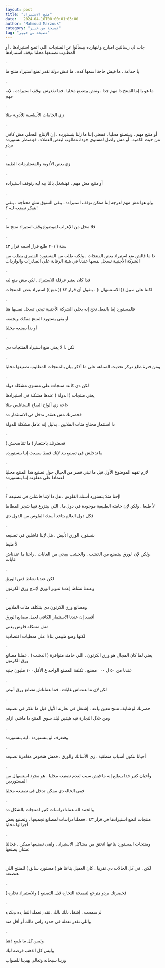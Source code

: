 ```yaml
---
layout: post
title: "منع الاستيراد"
date:   2024-04-10T00:00:01+03:00
author: "Mahmoud Marzouk"
category: "نصيحة من خبير"
tag: "نصيحة من خبير"
---
```



جات لي رسالتين امبارح والنهارده بيسألوا عن المنتجات اللي
اتمنع استيرادها . أو المطلوب تصنيعها محليا لوقف استيرادها

.

يا جماعة . ما فيش حاجة اسمها كده . ما فيش دولة تقدر تمنع
استيراد منتج ما

.

ما هو يا إما المنتج دا مهم جدا . ومش بيتصنع محليا . فما
نقدرش نوقف استيراده . لإنه مهم

.

زي الخامات الأساسية للأدوية مثلا

.

أو منتج مهم . وبيتصنع محليا . فمعنى إننا ما زلنا
بنستورده . إن الإنتاج المحلي مش كافي من حيث الكمية . أو مش واصل لمستوى
جودة مطلوب لبعض العملاء . فهنضطر نستورده بردو

.

زي بعض الأدوية والمستلزمات الطبية

.

أو منتج مش مهم . فهنشغل بالنا بيه ليه ونوقف
استيراده

.

ولو هوا مش مهم لدرجة إننا ممكن نوقف استيراده . يبقى
السوق مش محتاجه . يبقى بتفكر تصنعه ليه ؟!

.

فلا محل من الإعراب لموضوع وقف استيراد منتج ما

.

سنة ٢٠١٦ طلع قرار اسمه قرار ٤٣

دا ما قالش منع استيراد بعض المنتجات . ولكنه طلب من
المستورد المصري يطلب من الشركة الأجنبية تسجل نفسها عندنا في هيئة الرقابة
على الصادرات والواردات

.

فدا كان يعتبر عرقلة للاستيراد . لكن مش منع ليه

لكننا على سبيل (( الاستسهال )) . بنقول أن قرار ٤٣ (( منع
)) استيراد بعض المنتجات

.

فالمستورد إما بالفعل نجح إنه يخلي الشركة الأجنبية تيجي
تسجل نفسها هنا

أو بقى يستورد المنتج مفكك ويجمعه

أو بدأ يصنعه محليا

.

لكن دا لا يعني منع استيراد المنتجات دي

.

ومن فترة طلع مركز تحديث الصناعة على ما أذكر بيان
بالمنتجات المطلوب تصنيعها محليا

.

لكن دي كانت منتجات على مستوى مشكلة دولة

يعني منتجات ( الدولة ) عندها مشكلة في استيرادها

حاجة زي ألواح الصاج الستانلس مثلا

فحضرتك مش هتقدر تدخل في الاستثمار ده

دا استثمار محتاج مئات الملايين . بدليل إنه عامل مشكلة
للدولة

.

فحضرتك باختصار ( ما تتناصحش )

ما تدخلش في تصنيع بند لإنك فقط سمعت إننا بنستورده

.

لازم تفهم الموضوع الأول قبل ما تبني قصر من الخيال حول
تصنيع هذا المنتج محليا اعتمادا على معلومة إننا بنستورده

.

إحنا مثلا بتستورد أستك الفلوس . هل دا لإننا فاشلين في
تصنيعه ؟!

لأ طبعا . ولكن لإن خامته الطبيعية موجودة في دول ما .
اللي بيتزرع فيها شجر المطاط

فكل دول العالم بتاخد أستك الفلوس من الدول دي

.

بنستورد الورق الأبيض . هل لإننا فاشلين في تصنيعه

لأ طبعا

ولكن لإن الورق بيتصنع من الخشب . والخشب بييجي من الغابات
. واحنا ما عندناش غابات

.

لكن عندنا نشاط قص الورق

وعندنا نشاط إعادة تدوير الورق لإنتاج ورق الكرتون

.

ومصانع ورق الكرتون دي بتتكلف مئات الملايين

أقصد إن عندنا الاستثمار الكافي لعمل مصانع الورق

مش مشكلة فلوس يعني

لكنها وضع طبيعي بناءا على معطيات اقتصادية

.

يعني لما كان المجال هو ورق الكرتون . اللي خامته متوافرة
( الدشت ) . عملنا مصانع ورق الكرتون

عندنا من ٥٠ ل ١٠٠ مصنع . تكلفة المصنع الواحد ع الأقل ١٠٠
مليون جنيه

.

لكن لإن ما عندناش غابات . فما عملناش مصانع ورق
أبيض

.

حضرتك لو شايف منتج معين واعد . إشتغل في تجارته الأول قبل
ما تفكر في تصنيعه

ومن خلال التجارة فيه هيتبين ليك سوق المنتج دا ماشي
ازاي

.

وهتعرف لو بنستورده . ليه بنستورده

.

أحيانا بتكون أسباب منطقية . زي الأساتك والورق . فمش
هتخوض مغامرة تصنيعه

.

وأحيان كتير جدا بيطلع إنه ما فيش سبب لعدم تصنيعه محليا .
هو مجرد استسهال من المستوردين

ففي الحالة دي ممكن تدخل في تصنيعه محليا

.

والحمد لله عملنا دراسات كتير لمنتجات بالشكل ده

منتجات اتمنع استيرادها في قرار ٤٣ . فعملنا دراسات لمصانع
تجميعها . وتصنيع بعض أجزائها محليا

.

ومنتجات المستورد بتاعها اتخنق من مشاكل الاستيراد . ولقى
تصنيعها ممكن . فجالنا عشان يصنعها

.

لكن . في كل الحالات دي تقريبا . كان العميل بتاعنا هو (
مستورد سابق ) للمنتج اللي هنصنعه

.

فحضرتك بردو هترجع لنصيحة التجارة قبل التصنيع (
والاستيراد تجارة )

.

لو سمحت . إشغل بالك باللي تقدر تعمله النهارده
وبكره

واللي تقدر تعمله في حدود راس مالك أو أقل منه

.

وليس كل ما يلمع ذهبا

وليس كل الذهب فرصة ليك

وربنا سبحانه وتعالى يهدينا للصواب
